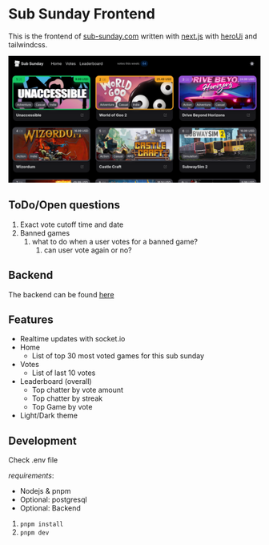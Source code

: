 # Sub Sunday Frontend

This is the frontend of [sub-sunday.com](http://sub-sunday.com) written with [next.js](https://nextjs.org) with [heroUi](http://heroui.com) and tailwindcss.

![image](/public/og.png)

## ToDo/Open questions

1. Exact vote cutoff time and date
2. Banned games
   1. what to do when a user votes for a banned game?
      1. can user vote again or no?

## Backend

The backend can be found [here](https://github.com/fr0gtech/subsunday-back)

## Features

- Realtime updates with socket.io
- Home
  - List of top 30 most voted games for this sub sunday
- Votes
  - List of last 10 votes
- Leaderboard (overall)
  - Top chatter by vote amount
  - Top chatter by streak
  - Top Game by vote
- Light/Dark theme

## Development

Check .env file

_requirements_:

- Nodejs & pnpm
- Optional: postgresql
- Optional: Backend

1. `pnpm install`
2. `pnpm dev`
